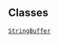 ---
---
## Classes

<a href="../object/StringBuffer.html#StringBuffer"
target="main"><code>StringBuffer</code></a>  
